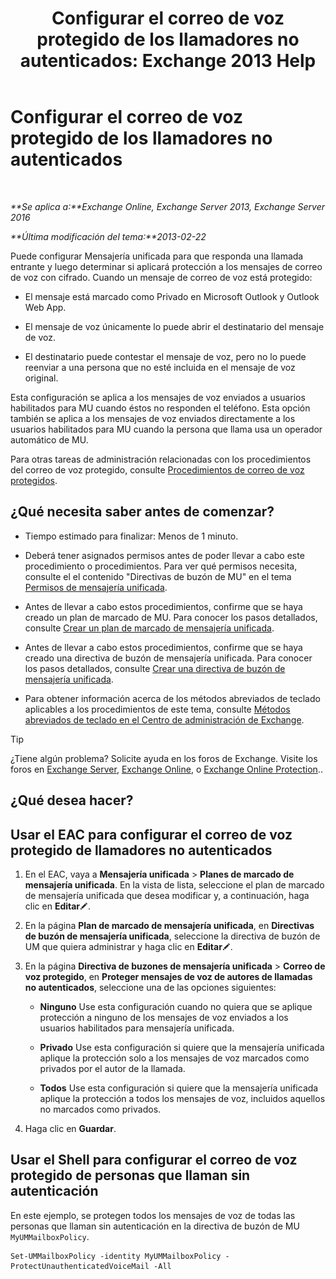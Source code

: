 ﻿---
title: 'Configurar el correo de voz protegido de los llamadores no autenticados: Exchange 2013 Help'
TOCTitle: Configurar el correo de voz protegido de los llamadores no autenticados
ms:assetid: 106bfa0a-a0fa-4a1b-bd59-4b6df1d0d61d
ms:mtpsurl: https://technet.microsoft.com/es-es/library/Dd335098(v=EXCHG.150)
ms:contentKeyID: 52061787
ms.date: 05/22/2018
mtps_version: v=EXCHG.150
ms.translationtype: MT
---

# Configurar el correo de voz protegido de los llamadores no autenticados

 

_**Se aplica a:**Exchange Online, Exchange Server 2013, Exchange Server 2016_

_**Última modificación del tema:**2013-02-22_

Puede configurar Mensajería unificada para que responda una llamada entrante y luego determinar si aplicará protección a los mensajes de correo de voz con cifrado. Cuando un mensaje de correo de voz está protegido:

  - El mensaje está marcado como Privado en Microsoft Outlook y Outlook Web App.

  - El mensaje de voz únicamente lo puede abrir el destinatario del mensaje de voz.

  - El destinatario puede contestar el mensaje de voz, pero no lo puede reenviar a una persona que no esté incluida en el mensaje de voz original.

Esta configuración se aplica a los mensajes de voz enviados a usuarios habilitados para MU cuando éstos no responden el teléfono. Esta opción también se aplica a los mensajes de voz enviados directamente a los usuarios habilitados para MU cuando la persona que llama usa un operador automático de MU.

Para otras tareas de administración relacionadas con los procedimientos del correo de voz protegido, consulte [Procedimientos de correo de voz protegidos](protected-voice-mail-procedures-exchange-2013-help.md).

## ¿Qué necesita saber antes de comenzar?

  - Tiempo estimado para finalizar: Menos de 1 minuto.

  - Deberá tener asignados permisos antes de poder llevar a cabo este procedimiento o procedimientos. Para ver qué permisos necesita, consulte el el contenido "Directivas de buzón de MU" en el tema [Permisos de mensajería unificada](unified-messaging-permissions-exchange-2013-help.md).

  - Antes de llevar a cabo estos procedimientos, confirme que se haya creado un plan de marcado de MU. Para conocer los pasos detallados, consulte [Crear un plan de marcado de mensajería unificada](create-a-um-dial-plan-exchange-2013-help.md).

  - Antes de llevar a cabo estos procedimientos, confirme que se haya creado una directiva de buzón de mensajería unificada. Para conocer los pasos detallados, consulte [Crear una directiva de buzón de mensajería unificada](create-a-um-mailbox-policy-exchange-2013-help.md).

  - Para obtener información acerca de los métodos abreviados de teclado aplicables a los procedimientos de este tema, consulte [Métodos abreviados de teclado en el Centro de administración de Exchange](keyboard-shortcuts-in-the-exchange-admin-center-exchange-online-protection-help.md).


> [!TIP]
> ¿Tiene algún problema? Solicite ayuda en los foros de Exchange. Visite los foros en <A href="https://go.microsoft.com/fwlink/p/?linkid=60612">Exchange Server</A>, <A href="https://go.microsoft.com/fwlink/p/?linkid=267542">Exchange Online</A>, o <A href="https://go.microsoft.com/fwlink/p/?linkid=285351">Exchange Online Protection</A>..



## ¿Qué desea hacer?

## Usar el EAC para configurar el correo de voz protegido de llamadores no autenticados

1.  En el EAC, vaya a **Mensajería unificada** \> **Planes de marcado de mensajería unificada**. En la vista de lista, seleccione el plan de marcado de mensajería unificada que desea modificar y, a continuación, haga clic en **Editar**![Icono Editar](images/Bb124582.6f53ccb2-1f13-4c02-bea0-30690e6ea71d(EXCHG.150).gif "Icono Editar").

2.  En la página **Plan de marcado de mensajería unificada**, en **Directivas de buzón de mensajería unificada**, seleccione la directiva de buzón de UM que quiera administrar y haga clic en **Editar**![Icono Editar](images/Bb124582.6f53ccb2-1f13-4c02-bea0-30690e6ea71d(EXCHG.150).gif "Icono Editar").

3.  En la página **Directiva de buzones de mensajería unificada** \> **Correo de voz protegido**, en **Proteger mensajes de voz de autores de llamadas no autenticados**, seleccione una de las opciones siguientes:
    
      - **Ninguno** Use esta configuración cuando no quiera que se aplique protección a ninguno de los mensajes de voz enviados a los usuarios habilitados para mensajería unificada.
    
      - **Privado** Use esta configuración si quiere que la mensajería unificada aplique la protección solo a los mensajes de voz marcados como privados por el autor de la llamada.
    
      - **Todos** Use esta configuración si quiere que la mensajería unificada aplique la protección a todos los mensajes de voz, incluidos aquellos no marcados como privados.

4.  Haga clic en **Guardar**.

## Usar el Shell para configurar el correo de voz protegido de personas que llaman sin autenticación

En este ejemplo, se protegen todos los mensajes de voz de todas las personas que llaman sin autenticación en la directiva de buzón de MU `MyUMMailboxPolicy`.

    Set-UMMailboxPolicy -identity MyUMMailboxPolicy -ProtectUnauthenticatedVoiceMail -All

